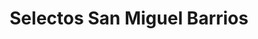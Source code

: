---
title: "Selectos San Miguel Barrios"
url: /san-miguel/selectos-san-miguel-barrios/
shop: Supermarkt
---